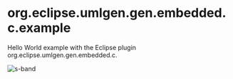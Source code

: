 # org.eclipse.umlgen.gen.embedded.c.example

Hello World example with the Eclipse plugin org.eclipse.umlgen.gen.embedded.c.

![s-band](https://raw.github.com/JohanHardy/org.eclipse.umlgen.gen.embedded.c.example/master/preview.png)
